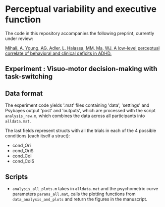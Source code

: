 # Perceptual variability and executive function
 The code in this repository accompanies the following preprint, currently under review: 
 
 [Mihali, A, Young, AG, Adler, L, Halassa, MM, Ma, WJ. A low-level perceptual correlate of behavioral and clinical deficits in ADHD.](https://www.biorxiv.org/content/early/2017/10/06/199216 )
## Experiment : Visuo-motor decision-making with task-switching

## Data format

The experiment code yields '.mat' files containing 'data', 'settings' and Psybayes output 'post' and 'outputs', which are processed with the script `analysis_raw.m`, which combines the data across all participants into `alldata.mat`.
  
 The last fields represent structs with all the trials in each of the 4 possible conditions (each itself a struct):
 
 - cond_Ori
 - cond_OriS
 - cond_Col
 - cond_ColS
 

 

##  Scripts

* `analysis_all_plots.m` takes in `alldata.mat` and the psychometric curve parameters `params_all.mat`, calls the plotting functions from `data_analysis_and_plots` and return the figures in the manuscript. 
